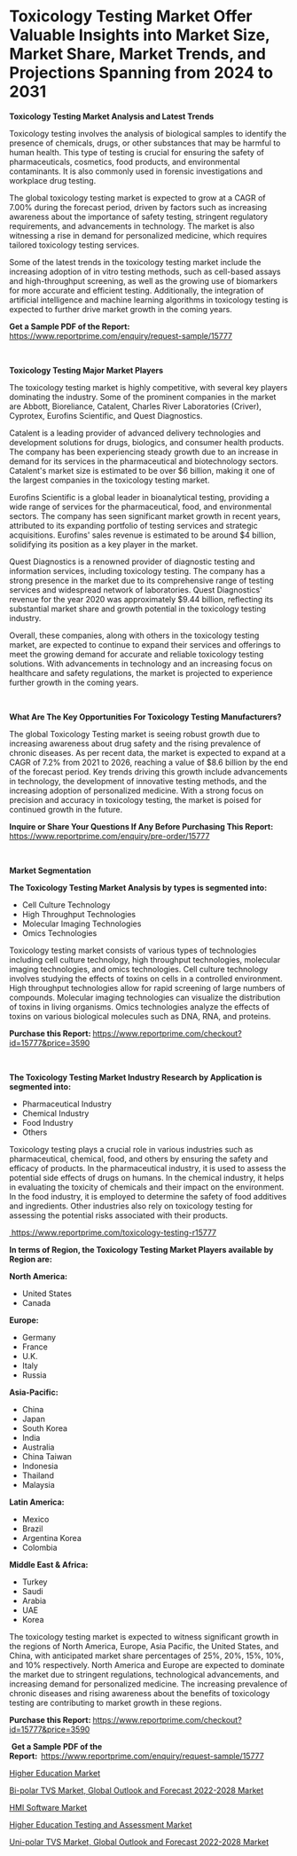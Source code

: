 <p><h1>Toxicology Testing Market Offer Valuable Insights into Market Size, Market Share, Market Trends, and Projections Spanning from 2024 to 2031</h1></p><p><strong>Toxicology Testing Market Analysis and Latest Trends</strong></p>
<p><p>Toxicology testing involves the analysis of biological samples to identify the presence of chemicals, drugs, or other substances that may be harmful to human health. This type of testing is crucial for ensuring the safety of pharmaceuticals, cosmetics, food products, and environmental contaminants. It is also commonly used in forensic investigations and workplace drug testing.</p><p>The global toxicology testing market is expected to grow at a CAGR of 7.00% during the forecast period, driven by factors such as increasing awareness about the importance of safety testing, stringent regulatory requirements, and advancements in technology. The market is also witnessing a rise in demand for personalized medicine, which requires tailored toxicology testing services.</p><p>Some of the latest trends in the toxicology testing market include the increasing adoption of in vitro testing methods, such as cell-based assays and high-throughput screening, as well as the growing use of biomarkers for more accurate and efficient testing. Additionally, the integration of artificial intelligence and machine learning algorithms in toxicology testing is expected to further drive market growth in the coming years.</p></p>
<p><strong>Get a Sample PDF of the Report:&nbsp;</strong> <a href="https://www.reportprime.com/enquiry/request-sample/15777">https://www.reportprime.com/enquiry/request-sample/15777</a></p>
<p>&nbsp;</p>
<p><strong>Toxicology Testing Major Market Players</strong></p>
<p><p>The toxicology testing market is highly competitive, with several key players dominating the industry. Some of the prominent companies in the market are Abbott, Bioreliance, Catalent, Charles River Laboratories (Criver), Cyprotex, Eurofins Scientific, and Quest Diagnostics.</p><p>Catalent is a leading provider of advanced delivery technologies and development solutions for drugs, biologics, and consumer health products. The company has been experiencing steady growth due to an increase in demand for its services in the pharmaceutical and biotechnology sectors. Catalent's market size is estimated to be over $6 billion, making it one of the largest companies in the toxicology testing market.</p><p>Eurofins Scientific is a global leader in bioanalytical testing, providing a wide range of services for the pharmaceutical, food, and environmental sectors. The company has seen significant market growth in recent years, attributed to its expanding portfolio of testing services and strategic acquisitions. Eurofins' sales revenue is estimated to be around $4 billion, solidifying its position as a key player in the market.</p><p>Quest Diagnostics is a renowned provider of diagnostic testing and information services, including toxicology testing. The company has a strong presence in the market due to its comprehensive range of testing services and widespread network of laboratories. Quest Diagnostics' revenue for the year 2020 was approximately $9.44 billion, reflecting its substantial market share and growth potential in the toxicology testing industry.</p><p>Overall, these companies, along with others in the toxicology testing market, are expected to continue to expand their services and offerings to meet the growing demand for accurate and reliable toxicology testing solutions. With advancements in technology and an increasing focus on healthcare and safety regulations, the market is projected to experience further growth in the coming years.</p></p>
<p>&nbsp;</p>
<p><strong>What Are The Key Opportunities For Toxicology Testing Manufacturers?</strong></p>
<p><p>The global Toxicology Testing market is seeing robust growth due to increasing awareness about drug safety and the rising prevalence of chronic diseases. As per recent data, the market is expected to expand at a CAGR of 7.2% from 2021 to 2026, reaching a value of $8.6 billion by the end of the forecast period. Key trends driving this growth include advancements in technology, the development of innovative testing methods, and the increasing adoption of personalized medicine. With a strong focus on precision and accuracy in toxicology testing, the market is poised for continued growth in the future.</p></p>
<p><strong>Inquire or Share Your Questions If Any Before Purchasing This Report:</strong> <a href="https://www.reportprime.com/enquiry/pre-order/15777">https://www.reportprime.com/enquiry/pre-order/15777</a></p>
<p>&nbsp;</p>
<p><strong>Market Segmentation</strong></p>
<p><strong>The Toxicology Testing Market Analysis by types is segmented into:</strong></p>
<p><ul><li>Cell Culture Technology</li><li>High Throughput Technologies</li><li>Molecular Imaging Technologies</li><li>Omics Technologies</li></ul></p>
<p><p>Toxicology testing market consists of various types of technologies including cell culture technology, high throughput technologies, molecular imaging technologies, and omics technologies. Cell culture technology involves studying the effects of toxins on cells in a controlled environment. High throughput technologies allow for rapid screening of large numbers of compounds. Molecular imaging technologies can visualize the distribution of toxins in living organisms. Omics technologies analyze the effects of toxins on various biological molecules such as DNA, RNA, and proteins.</p></p>
<p><strong>Purchase this Report:&nbsp;</strong><a href="https://www.reportprime.com/checkout?id=15777&price=3590">https://www.reportprime.com/checkout?id=15777&price=3590</a></p>
<p>&nbsp;</p>
<p><strong>The Toxicology Testing Market Industry Research by Application is segmented into:</strong></p>
<p><ul><li>Pharmaceutical Industry</li><li>Chemical Industry</li><li>Food Industry</li><li>Others</li></ul></p>
<p><p>Toxicology testing plays a crucial role in various industries such as pharmaceutical, chemical, food, and others by ensuring the safety and efficacy of products. In the pharmaceutical industry, it is used to assess the potential side effects of drugs on humans. In the chemical industry, it helps in evaluating the toxicity of chemicals and their impact on the environment. In the food industry, it is employed to determine the safety of food additives and ingredients. Other industries also rely on toxicology testing for assessing the potential risks associated with their products.</p></p>
<p><a href="https://www.reportprime.com/toxicology-testing-r15777">&nbsp;https://www.reportprime.com/toxicology-testing-r15777</a></p>
<p><strong>In terms of Region, the Toxicology Testing Market Players available by Region are:</strong></p>
<p>
    <p> <strong> North America: </strong>
        <ul>
            <li>United States</li>
            <li>Canada</li>
        </ul>
        </p> 
    <p> <strong> Europe: </strong>
        <ul>
            <li>Germany</li>
            <li>France</li>
            <li>U.K.</li>
            <li>Italy</li>
            <li>Russia</li>
        </ul>
        </p> 
    <p> <strong> Asia-Pacific: </strong>
        <ul>
            <li>China</li>
            <li>Japan</li>
            <li>South Korea</li>
            <li>India</li>
            <li>Australia</li>
            <li>China Taiwan</li>
            <li>Indonesia</li>
            <li>Thailand</li>
            <li>Malaysia</li>
        </ul>
        </p> 
    <p> <strong> Latin America: </strong>
        <ul>
            <li>Mexico</li>
            <li>Brazil</li>
            <li>Argentina Korea</li>
            <li>Colombia</li>
        </ul>
        </p> 
    <p> <strong> Middle East & Africa: </strong>
        <ul>
            <li>Turkey</li>
            <li>Saudi</li>
            <li>Arabia</li>
            <li>UAE</li>
            <li>Korea</li>
        </ul>
    </p>
    </p>
<p><p>The toxicology testing market is expected to witness significant growth in the regions of North America, Europe, Asia Pacific, the United States, and China, with anticipated market share percentages of 25%, 20%, 15%, 10%, and 10% respectively. North America and Europe are expected to dominate the market due to stringent regulations, technological advancements, and increasing demand for personalized medicine. The increasing prevalence of chronic diseases and rising awareness about the benefits of toxicology testing are contributing to market growth in these regions.</p></p>
<p><strong>Purchase this Report: </strong><a href="https://www.reportprime.com/checkout?id=15777&price=3590">https://www.reportprime.com/checkout?id=15777&price=3590</a></p>
<p>&nbsp;<strong>Get a Sample PDF of the Report:&nbsp;&nbsp;</strong><a href="https://www.reportprime.com/enquiry/request-sample/15777">https://www.reportprime.com/enquiry/request-sample/15777</a></p>
<p><strong></strong></p>
<p><p><a href="https://github.com/mauripalmi/Market-Research-Report-List-5/blob/main/higher-education-market.md">Higher Education Market</a></p><p><a href="https://issuu.com/reportprime-2/docs/bi-polar-tvs-market-global-outlook-_19b4ec9b284664">Bi-polar TVS Market, Global Outlook and Forecast 2022-2028 Market</a></p><p><a href="https://github.com/btwcqfvq34/Market-Research-Report-List-2/blob/main/hmi-software-market.md">HMI Software Market</a></p><p><a href="https://github.com/nicoletavirag/Market-Research-Report-List-5/blob/main/higher-education-testing-and-assessment-market.md">Higher Education Testing and Assessment Market</a></p><p><a href="https://issuu.com/reportprime-2/docs/uni-polar-tvs-market-global-outlook_a575ee428b8a44">Uni-polar TVS Market, Global Outlook and Forecast 2022-2028 Market</a></p></p>